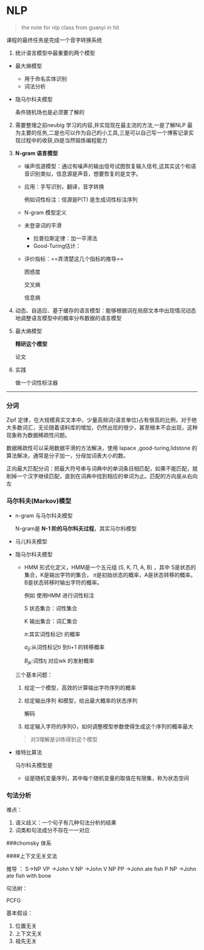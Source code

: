 # NLP

> the note for nlp class from guanyi in hit 

课程的最终任务是完成一个音字转换系统

1. 统计语言模型中最重要的两个模型

- 最大熵模型
  - 用于命名实体识别
  - 词法分析

- 隐马尔科夫模型

  条件随机场也是必须要了解的

2. 需要整理之前neubig 学习的内容,并实现现在最主流的方法,一是了解NLP 最为主要的任务,二是也可以作为自己的小工具,三是可以自己写一个博客记录实现过程中的收获,四是当然锻炼编程能力





2. **N-gram 语言模型**

   - 噪声信道模型：通过有噪声的输出信号试图恢复输入信号,这其实这个和语音识别类似，信息源是声音，想要恢复的是文字。

   - 应用：手写识别，翻译，音字转换

      例如词性标注：信源是P(T) 是生成词性标注序列

   - N-gram 模型定义

   - 未登录词的平滑

     - 拉普拉斯定律：加一平滑法
     - Good-Turing估计：

   - 评价指标：==弄清楚这几个指标的推导==

      困惑度

      交叉熵

      信息熵

3. 动态、自适应、基于缓存的语言模型：能够根据词在局部文本中出现情况动态地调整语言模型中的概率分布数据的语言模型

4. 最大熵模型

   **精研这个模型**

   论文

5. 实践

   做一个词性标注器


***

### 分词

Zipf 定律，在大规模真实文本中，少量高频词(语言单位)占有很高的比例，对于绝大多数词汇，无论随着语料库的增加，仍然出现的很少，甚至根本不会出现，这种现象称为数据稀疏性问题。

数据稀疏性可以采用数据平滑的方法解决，使用 lapace ,good-turing,lidstone 的算法解决，通常是分子加一，分母加词表大小的数。

正向最大匹配分词：把最大符号串与词典中的单词条目相匹配，如果不能匹配，就削掉一个汉字继续匹配，直到在词典中找到相应的单词为止。匹配的方向是从右向左

### 马尔科夫(Markov)模型

- n-gram 与马尔科夫模型

  N-gram是 **N-1 阶的马尔科夫过程**，其实马尔科模型

- 马儿科夫模型

- 隐马尔科夫模型

  - HMM 形式化定义，HMM是一个五元组 (S, K, Π, A, B) ，其中 S是状态的集合，K是输出字符的集合，  $\pi$是初始状态的概率，A是状态转移的概率。B是状态转移时输出字符的概率。

    例如 使用HMM 进行词性标注

    S 状态集合：词性集合

    K 输出集合：词汇集合

    $\pi$:其实词性标记t 的概率

    $a_{ij}$:从词性标记ti 到ti+1 的转移概率

    $B_{jk}$:词性tj 对应wk 的发射概率

  三个基本问题：

  1. 给定一个模型，高效的计算输出字符序列的概率

  2. 给定输出序列 和模型，给出最大概率的状态序列

     解码

  3. 给定输入字符的序列O，如何调整模型参数使得生成这个序列的概率最大

  > 对3理解是训练得到这个模型

- 维特比算法

  马尔科夫模型是

  - 设是随机变量序列，其中每个随机变量的取值在有限集，称为状态空间




### 句法分析

难点： 

1. 语义歧义：一个句子有几种句法分析的结果
2. 词类和句法成分不存在一一对应

###chomsky 体系

####上下文无关文法

推导 ： S→NP VP →John V NP →John V NP PP →John ate fish P NP →John ate fish with bone

句法树：

PCFG 

基本假设：

1. 位置无关
2. 上下文无关
3. 祖先无关